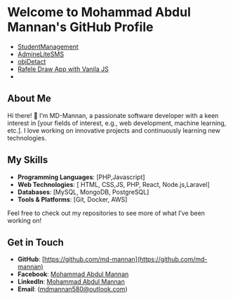 # Welcome to Mohammad Abdul Mannan's GitHub Profile
- [StudentManagement](https://github.com/md-mannan/StudentManagement.git)
- [AdmineLiteSMS](https://github.com/md-mannan/AdmineLiteSMS.git)
- [objDetact](https://github.com/md-mannan/objDetact.git)
- [Rafele Draw App with Vanila JS](https://raffale-draw-app.vercel.app/)
- 
## About Me

Hi there! 👋 I’m MD-Mannan, a passionate software developer with a keen interest in [your fields of interest, e.g., web development, machine learning, etc.]. I love working on innovative projects and continuously learning new technologies.

## My Skills

- **Programming Languages**: [PHP,Javascript]
- **Web Technologies**: [ HTML, CSS,JS, PHP, React, Node.js,Laravel]
- **Databases**: [MySQL, MongoDB, PostgreSQL]
- **Tools & Platforms**: [Git, Docker, AWS]


Feel free to check out my repositories to see more of what I’ve been working on!

## Get in Touch

- **GitHub**: [https://github.com/md-mannan](https://github.com/md-mannan)
- **Facebook**: [Mohammad Abdul Mannan](https://www.facebook.com/mdmannan580)
- **LinkedIn**: [Mohammad Abdul Mannan](https://www.linkedin.com/in/mohammad-abdul-mannan-337a7678/)
- **Email**:  (mdmannan580@outlook.com)

